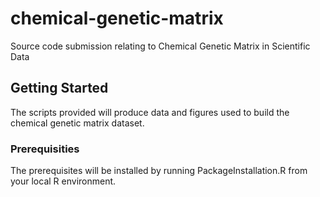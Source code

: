 # chemical-genetic-matrix
Source code submission relating to Chemical Genetic Matrix in Scientific Data

## Getting Started

The scripts provided will produce data and figures used to build the chemical genetic matrix dataset.  

### Prerequisities

The prerequisites will be installed by running PackageInstallation.R from your local R environment.
